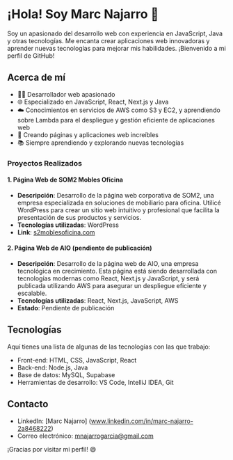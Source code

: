 # ¡Hola! Soy Marc Najarro 👋

Soy un apasionado del desarrollo web con experiencia en JavaScript, Java y otras tecnologías. Me encanta crear aplicaciones web innovadoras y aprender nuevas tecnologías para mejorar mis habilidades. ¡Bienvenido a mi perfil de GitHub!

## Acerca de mí

- 👨‍💻 Desarrollador web apasionado
- 🌐 Especializado en JavaScript, React, Next.js y Java
- ☁️ Conocimientos en servicios de AWS como S3 y EC2, y aprendiendo sobre Lambda para el despliegue y gestión eficiente de aplicaciones web
- 🚀 Creando páginas y aplicaciones web increíbles
- 📚 Siempre aprendiendo y explorando nuevas tecnologías


### Proyectos Realizados

#### 1. Página Web de SOM2 Mobles Oficina
- **Descripción**: Desarrollo de la página web corporativa de SOM2, una empresa especializada en soluciones de mobiliario para oficina. Utilicé WordPress para crear un sitio web intuitivo y profesional que facilita la presentación de sus productos y servicios.
- **Tecnologías utilizadas**: WordPress
- **Link**: [s2moblesoficina.com](https://s2moblesoficina.com/)

#### 2. Página Web de AIO (pendiente de publicación)
- **Descripción**: Desarrollo de la página web de AIO, una empresa tecnológica en crecimiento. Esta página está siendo desarrollada con tecnologías modernas como React, Next.js y JavaScript, y será publicada utilizando AWS para asegurar un despliegue eficiente y escalable.
- **Tecnologías utilizadas**: React, Next.js, JavaScript, AWS
- **Estado**: Pendiente de publicación


## Tecnologías

Aquí tienes una lista de algunas de las tecnologías con las que trabajo:

- Front-end: HTML, CSS, JavaScript, React
- Back-end: Node.js, Java
- Base de datos: MySQL, Supabase
- Herramientas de desarrollo: VS Code, IntelliJ IDEA, Git

## Contacto

- LinkedIn: [Marc Najarro] (www.linkedin.com/in/marc-najarro-2a8468222)
- Correo electrónico: mnajarrogarcia@gmail.com


¡Gracias por visitar mi perfil! 😄

